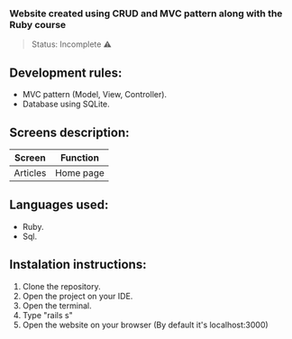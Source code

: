 ### Website created using CRUD and MVC pattern along with the Ruby course
> Status: Incomplete ⚠️

## Development rules:
+ MVC pattern (Model, View, Controller).
+ Database using SQLite.

## Screens description:
|Screen|Function|
|----------------|------------------------------------------------|
|Articles|Home page|

## Languages used:
+ Ruby.
+ Sql.

## Instalation instructions:
1) Clone the repository.
2) Open the project on your IDE.
3) Open the terminal.
4) Type "rails s"
5) Open the website on your browser (By default it's localhost:3000)
